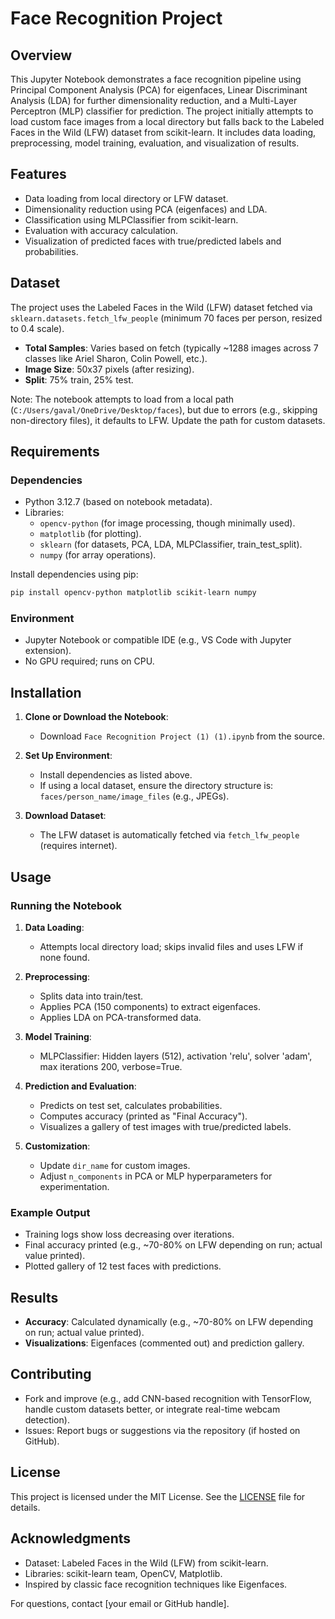 # Face Recognition Project

## Overview

This Jupyter Notebook demonstrates a face recognition pipeline using Principal Component Analysis (PCA) for eigenfaces, Linear Discriminant Analysis (LDA) for further dimensionality reduction, and a Multi-Layer Perceptron (MLP) classifier for prediction. The project initially attempts to load custom face images from a local directory but falls back to the Labeled Faces in the Wild (LFW) dataset from scikit-learn. It includes data loading, preprocessing, model training, evaluation, and visualization of results.

## Features

- Data loading from local directory or LFW dataset.
- Dimensionality reduction using PCA (eigenfaces) and LDA.
- Classification using MLPClassifier from scikit-learn.
- Evaluation with accuracy calculation.
- Visualization of predicted faces with true/predicted labels and probabilities.

## Dataset

The project uses the Labeled Faces in the Wild (LFW) dataset fetched via `sklearn.datasets.fetch_lfw_people` (minimum 70 faces per person, resized to 0.4 scale).

- **Total Samples**: Varies based on fetch (typically ~1288 images across 7 classes like Ariel Sharon, Colin Powell, etc.).
- **Image Size**: 50x37 pixels (after resizing).
- **Split**: 75% train, 25% test.

Note: The notebook attempts to load from a local path (`C:/Users/gaval/OneDrive/Desktop/faces`), but due to errors (e.g., skipping non-directory files), it defaults to LFW. Update the path for custom datasets.

## Requirements

### Dependencies

- Python 3.12.7 (based on notebook metadata).
- Libraries:
  - `opencv-python` (for image processing, though minimally used).
  - `matplotlib` (for plotting).
  - `sklearn` (for datasets, PCA, LDA, MLPClassifier, train_test_split).
  - `numpy` (for array operations).

Install dependencies using pip:

```bash
pip install opencv-python matplotlib scikit-learn numpy
```

### Environment

- Jupyter Notebook or compatible IDE (e.g., VS Code with Jupyter extension).
- No GPU required; runs on CPU.

## Installation

1. **Clone or Download the Notebook**:
   - Download `Face Recognition Project (1) (1).ipynb` from the source.

2. **Set Up Environment**:
   - Install dependencies as listed above.
   - If using a local dataset, ensure the directory structure is: `faces/person_name/image_files` (e.g., JPEGs).

3. **Download Dataset**:
   - The LFW dataset is automatically fetched via `fetch_lfw_people` (requires internet).

## Usage

### Running the Notebook

1. **Data Loading**:
   - Attempts local directory load; skips invalid files and uses LFW if none found.

2. **Preprocessing**:
   - Splits data into train/test.
   - Applies PCA (150 components) to extract eigenfaces.
   - Applies LDA on PCA-transformed data.

3. **Model Training**:
   - MLPClassifier: Hidden layers (512), activation 'relu', solver 'adam', max iterations 200, verbose=True.

4. **Prediction and Evaluation**:
   - Predicts on test set, calculates probabilities.
   - Computes accuracy (printed as "Final Accuracy").
   - Visualizes a gallery of test images with true/predicted labels.

5. **Customization**:
   - Update `dir_name` for custom images.
   - Adjust `n_components` in PCA or MLP hyperparameters for experimentation.

### Example Output

- Training logs show loss decreasing over iterations.
- Final accuracy printed (e.g., ~70-80% on LFW depending on run; actual value printed).
- Plotted gallery of 12 test faces with predictions.

## Results

- **Accuracy**: Calculated dynamically (e.g., ~70-80% on LFW depending on run; actual value printed).
- **Visualizations**: Eigenfaces (commented out) and prediction gallery.

## Contributing

- Fork and improve (e.g., add CNN-based recognition with TensorFlow, handle custom datasets better, or integrate real-time webcam detection).
- Issues: Report bugs or suggestions via the repository (if hosted on GitHub).

## License

This project is licensed under the MIT License. See the [LICENSE](LICENSE) file for details.

## Acknowledgments

- Dataset: Labeled Faces in the Wild (LFW) from scikit-learn.
- Libraries: scikit-learn team, OpenCV, Matplotlib.
- Inspired by classic face recognition techniques like Eigenfaces.

For questions, contact [your email or GitHub handle].
